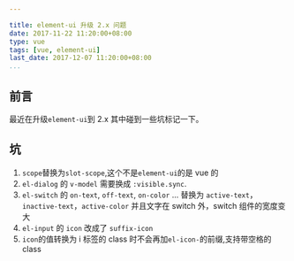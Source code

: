```yaml
---

title: element-ui 升级 2.x 问题
date: 2017-11-22 11:20:00+08:00
type: vue
tags: [vue, element-ui]
last_date: 2017-12-07 11:20:00+08:00
...
```


## 前言

最近在升级`element-ui`到 2.x 其中碰到一些坑标记一下。

<!--more-->

## 坑

1. `scope`替换为`slot-scope`,这个不是`element-ui`的是 vue 的
2. `el-dialog` 的 `v-model` 需要换成 `:visible.sync`.
3. `el-switch` 的 `on-text`, `off-text`, `on-color` ... 替换为 `active-text`， `inactive-text`，`active-color` 并且文字在 switch 外，switch 组件的宽度变大
4. `el-input` 的 `icon` 改成了 `suffix-icon`
5. `icon`的值转换为 i 标签的 class 时不会再加`el-icon-`的前缀,支持带空格的 class
